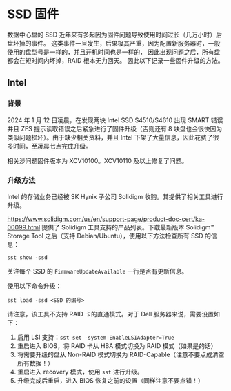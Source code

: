 # SSD 固件

数据中心盘的 SSD 近年来有多起因为固件问题导致使用时间过长（几万小时）后盘坏掉的事件。
这类事件一旦发生，后果极其严重，因为配置新服务器时，一般使用的盘型号是一样的，并且开机时间也是一样的，
因此出现问题之后，所有盘都会在短时间内坏掉，RAID 根本无力回天。
因此以下记录一些固件升级的方法。

## Intel

### 背景

2024 年 1 月 12 日凌晨，在发现两块 Intel SSD S4510/S4610 出现 SMART 错误并且 ZFS 提示读取错误之后紧急进行了固件升级（否则还有 8 块盘也会很快因为类似问题损坏）。由于缺少相关资料，并且 Intel 下架了大量信息，因此花费了很多时间，至凌晨七点完成升级。

相关涉问题固件版本为 XCV10100。XCV10110 及以上修复了问题。

### 升级方法

Intel 的存储业务已经被 SK Hynix 子公司 Solidigm 收购。其提供了相关工具进行升级。

<https://www.solidigm.com/us/en/support-page/product-doc-cert/ka-00099.html> 提供了 Solidigm 工具支持的产品列表。下载最新版本 Solidigm™ Storage Tool 之后（支持 Debian/Ubuntu），使用以下方法检查所有 SSD 的信息：

```console
sst show -ssd
```

关注每个 SSD 的 `FirmwareUpdateAvailable` 一行是否有更新信息。

使用以下命令升级：

```console
sst load -ssd <SSD 的编号>
```

请注意，该工具不支持 RAID 卡的直通模式。对于 Dell 服务器来说，需要设置如下：

1. 启用 LSI 支持：`sst set -system EnableLSIAdapter=True`
2. 重启进入 BIOS，将 RAID 卡从 HBA 模式切换为 RAID 模式（如果是的话）
3. 将需要升级的盘从 Non-RAID 模式切换为 RAID-Capable（注意不要点成清空所有数据！）
4. 重启进入 recovery 模式，使用 `sst` 进行升级。
5. 升级完成后重启，进入 BIOS 恢复之前的设置（同样注意不要点错！）

